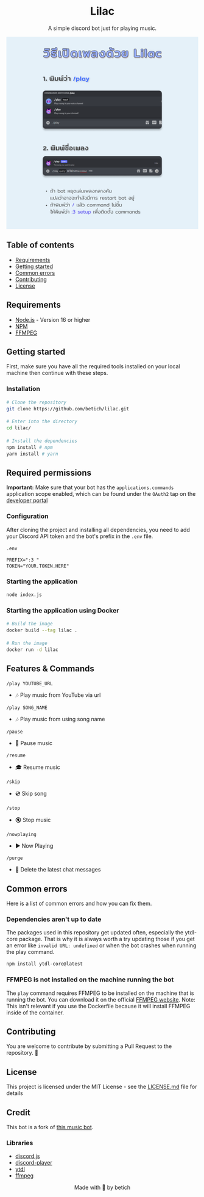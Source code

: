<h1 align="center">Lilac</h1>

<p align="center">A simple discord bot just for playing music.</p>

<img src="./assets/how-to-use.png" align="center">

## Table of contents

* [Requirements](#requirements)
* [Getting started](#getting-started)
* [Common errors](#common-errors)
* [Contributing](#contributing)
* [License](#license)

## Requirements

- [Node.js](https://nodejs.org/en/) - Version 16 or higher
- [NPM](https://www.npmjs.com/)
- [FFMPEG](https://www.ffmpeg.org/)

## Getting started

First, make sure you have all the required tools installed on your local machine then continue with these steps.

### Installation

```bash
# Clone the repository
git clone https://github.com/betich/lilac.git

# Enter into the directory
cd lilac/

# Install the dependencies
npm install # npm
yarn install # yarn
```

## Required permissions

**Important:** Make sure that your bot has the `applications.commands` application scope enabled, which can be found under the `OAuth2` tap on the [developer portal](https://discord.com/developers/applications/)

### Configuration

After cloning the project and installing all dependencies, you need to add your Discord API token and the bot's prefix in the `.env` file.

`.env`
```env
PREFIX=":3 "
TOKEN="YOUR.TOKEN.HERE"
```

### Starting the application

```bash
node index.js
```

### Starting the application using Docker

```bash
# Build the image
docker build --tag lilac .

# Run the image
docker run -d lilac
```

## Features & Commands

`/play YOUTUBE_URL`

* 🎶 Play music from YouTube via url

`/play SONG_NAME`

* 🎶 Play music from using song name

`/pause`

* 📃 Pause music

`/resume`

* 🎓 Resume music

`/skip`

* 💿 Skip song

`/stop`

* 🔇 Stop music

`/nowplaying`

* ▶ Now Playing

`/purge`

* 🚮 Delete the latest chat messages

## Common errors

Here is a list of common errors and how you can fix them.

### Dependencies aren't up to date

The packages used in this repository get updated often, especially the ytdl-core package. That is why it is always worth a try updating those if you get an error like `invalid URL: undefined` or when the bot crashes when running the play command.

```bash
npm install ytdl-core@latest
```

### FFMPEG is not installed on the machine running the bot

The `play` command requires FFMPEG to be installed on the machine that is running the bot. You can download it on the official [FFMPEG website](https://www.ffmpeg.org/). Note: This isn't relevant if you use the Dockerfile because it will install FFMPEG inside of the container.

## Contributing

You are welcome to contribute by submitting a Pull Request to the repository. 🤍

## License

This project is licensed under the MIT License - see the [LICENSE.md](LICENSE) file for details

## Credit

This bot is a fork of [this music bot](https://github.com/TannerGabriel/discord-bot).

### Libraries

* [discord.js](https://www.npmjs.com/package/discord.js)
* [discord-player](https://www.npmjs.com/package/discord-player)
* [ytdl](https://www.npmjs.com/package/ytdl-core)
* [ffmpeg](https://www.ffmpeg.org/)

<p align="center">Made with 🤍 by betich</p>